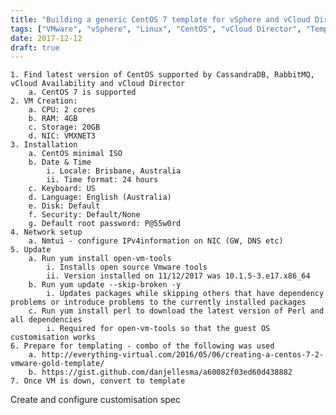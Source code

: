 ```yaml
---
title: "Building a generic CentOS 7 template for vSphere and vCloud Director"
tags: ["VMware", "vSphere", "Linux", "CentOS", "vCloud Director", "Templates"]
date: 2017-12-12
draft: true
---
```

	1. Find latest version of CentOS supported by CassandraDB, RabbitMQ, vCloud Availability and vCloud Director
		a. CentOS 7 is supported
	2. VM Creation:
		a. CPU: 2 cores
		b. RAM: 4GB
		c. Storage: 20GB
		d. NIC: VMXNET3
	3. Installation
		a. CentOS minimal ISO
		b. Date & Time
			i. Locale: Brisbane, Australia
			ii. Time format: 24 hours
		c. Keyboard: US
		d. Language: English (Australia)
		e. Disk: Default
		f. Security: Default/None
		g. Default root password: P@55w0rd
	4. Network setup
		a. Nmtui - configure IPv4information on NIC (GW, DNS etc)
	5. Update
		a. Run yum install open-vm-tools
			i. Installs open source Vmware tools
			ii. Version installed on 11/12/2017 was 10.1.5-3.e17.x86_64
		b. Run yum update --skip-broken -y
			i. Updates packages while skipping others that have dependency problems or introduce problems to the currently installed packages
		c. Run yum install perl to download the latest version of Perl and all dependencies
			i. Required for open-vm-tools so that the guest OS customisation works
	6. Prepare for templating - combo of the following was used
		a. http://everything-virtual.com/2016/05/06/creating-a-centos-7-2-vmware-gold-template/
		b. https://gist.github.com/danjellesma/a60082f03ed60d438882
	7. Once VM is down, convert to template
Create and configure customisation spec